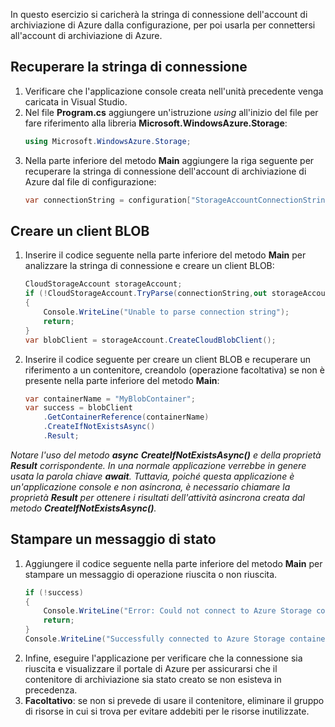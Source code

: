 In questo esercizio si caricherà la stringa di connessione dell'account di archiviazione di Azure dalla configurazione, per poi usarla per connettersi all'account di archiviazione di Azure.

## <a name="retrieve-the-connection-string"></a>Recuperare la stringa di connessione

1. Verificare che l'applicazione console creata nell'unità precedente venga caricata in Visual Studio.
1. Nel file **Program.cs** aggiungere un'istruzione *using* all'inizio del file per fare riferimento alla libreria **Microsoft.WindowsAzure.Storage**:
    ```csharp
    using Microsoft.WindowsAzure.Storage;
    ```
1. Nella parte inferiore del metodo **Main** aggiungere la riga seguente per recuperare la stringa di connessione dell'account di archiviazione di Azure dal file di configurazione:
    ```csharp
    var connectionString = configuration["StorageAccountConnectionString"];
    ```

## <a name="create-a-blob-client"></a>Creare un client BLOB

1. Inserire il codice seguente nella parte inferiore del metodo **Main** per analizzare la stringa di connessione e creare un client BLOB:
    ```csharp
    CloudStorageAccount storageAccount;
    if (!CloudStorageAccount.TryParse(connectionString,out storageAccount))
    {
        Console.WriteLine("Unable to parse connection string");
        return;
    }
    var blobClient = storageAccount.CreateCloudBlobClient();
    ```
1. Inserire il codice seguente per creare un client BLOB e recuperare un riferimento a un contenitore, creandolo (operazione facoltativa) se non è presente nella parte inferiore del metodo **Main**:
    ```csharp
    var containerName = "MyBlobContainer";
    var success = blobClient
        .GetContainerReference(containerName)
        .CreateIfNotExistsAsync()
        .Result;
    ```

  *Notare l'uso del metodo **async** **CreateIfNotExistsAsync()** e della proprietà **Result** corrispondente. In una normale applicazione verrebbe in genere usata la parola chiave **await**. Tuttavia, poiché questa applicazione è un'applicazione console e non asincrona, è necessario chiamare la proprietà **Result** per ottenere i risultati dell'attività asincrona creata dal metodo **CreateIfNotExistsAsync()**.*

## <a name="print-a-status-message"></a>Stampare un messaggio di stato

1. Aggiungere il codice seguente nella parte inferiore del metodo **Main** per stampare un messaggio di operazione riuscita o non riuscita.
    ```csharp
    if (!success)
    {
        Console.WriteLine("Error: Could not connect to Azure Storage container");
        return;
    }
    Console.WriteLine("Successfully connected to Azure Storage container");
    ```
1. Infine, eseguire l'applicazione per verificare che la connessione sia riuscita e visualizzare il portale di Azure per assicurarsi che il contenitore di archiviazione sia stato creato se non esisteva in precedenza.
1. **Facoltativo**: se non si prevede di usare il contenitore, eliminare il gruppo di risorse in cui si trova per evitare addebiti per le risorse inutilizzate.


